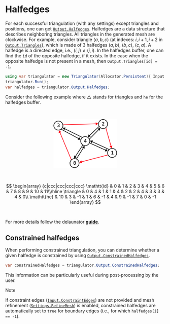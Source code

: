# Halfedges

For each successful triangulation (with any settings) except triangles and positions, one can get [`Output.Halfedges`][halfedges].
Halfedges are a data structure that describes neighboring triangles.
All triangles in the generated mesh are clockwise.
For example, consider triangle $(a, b, c)$ (at indexes: $i, i+1, i+2$ in [`Output.Triangles`][triangles]), which is made of 3 halfedges $(a, b)$, $(b, c)$, $(c, a)$.
A halfedge is a directed edge, i.e., $(i, j) \neq (j, i)$.
In the halfedges buffer, one can find the $\mathtt{id}$ of the opposite halfedge, if it exists.
In the case when the opposite halfedge is not present in a mesh, then `Output.Triangles[id] = -1`.

```csharp
using var triangulator = new Triangulator(Allocator.Persistent){ Input = { ... } };
triangulator.Run();
var halfedges = triangulator.Output.Halfedges;
```

Consider the following example where $\triangle$ stands for triangles and $\mathtt{he}$ for the halfedges buffer.

<br>
<p align="center"><img src="../../images/manual-halfedges.svg" width="200"/></p>
<br>

$$
\begin{array} {c|ccc|ccc|ccc|ccc}
    \mathtt{id} & 0 & 1 & 2 & 3 & 4 & 5 & 6 & 7 & 8 & 9 & 10 & 11\\\hline
    \triangle & 0 & 4 & 1 & 1 & 4 & 2 & 2 & 4 & 3 & 3 & 4 & 0\\
    \mathtt{he} & 10 & 3 & -1 & 1 & 6 & -1 & 4 & 9 & -1 & 7 & 0 & -1
\end{array}
$$

<br>

For more details follow the delaunator **[guide]**.

## Constrained halfedges

When performing constrained triangulation, you can determine whether a given halfedge is constrained by using [`Output.ConstrainedHalfedges`][constrained-halfedges].

```csharp
var constrainedHalfedges = triangulator.Output.ConstrainedHalfedges;
```

This information can be particularly useful during post-processing by the user.

> [!NOTE]  
> If constraint edges ([`Input.ConstraintEdges`][input-constraints]) are not provided and mesh refinement ([`Settings.RefineMesh`][settings]) is enabled, constrained halfedges are automatically set to `true` for boundary edges (i.e., for which `halfedges[i] == -1`).

[triangles]: xref:andywiecko.BurstTriangulator.OutputData`1.Triangles
[halfedges]: xref:andywiecko.BurstTriangulator.OutputData`1.Halfedges
[constrained-halfedges]: xref:andywiecko.BurstTriangulator.OutputData`1.ConstrainedHalfedges
[input-constraints]: xref:andywiecko.BurstTriangulator.InputData`1.ConstraintEdges
[settings]: xref:andywiecko.BurstTriangulator.TriangulationSettings.RefineMesh
[guide]: https://mapbox.github.io/delaunator/
